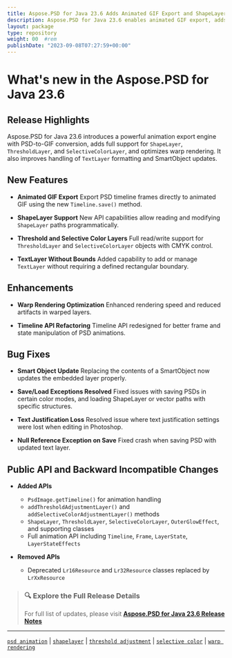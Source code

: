 ```yaml
---
title: Aspose.PSD for Java 23.6 Adds Animated GIF Export and ShapeLayer Support
description: Aspose.PSD for Java 23.6 enables animated GIF export, adds support for ShapeLayer, selective and threshold adjustments, and optimizes warp rendering and text handling.
layout: package
type: repository
weight: 00	#rem
publishDate: "2023-09-08T07:27:59+00:00"
---
```


# What's new in the Aspose.PSD for Java 23.6

## Release Highlights

Aspose.PSD for Java 23.6 introduces a powerful animation export engine with PSD-to-GIF conversion, adds full support for `ShapeLayer`, `ThresholdLayer`, and `SelectiveColorLayer`, and optimizes warp rendering. It also improves handling of `TextLayer` formatting and SmartObject updates.

## New Features

- **Animated GIF Export**
  Export PSD timeline frames directly to animated GIF using the new `Timeline.save()` method.

- **ShapeLayer Support**
  New API capabilities allow reading and modifying `ShapeLayer` paths programmatically.

- **Threshold and Selective Color Layers**
  Full read/write support for `ThresholdLayer` and `SelectiveColorLayer` objects with CMYK control.

- **TextLayer Without Bounds**
  Added capability to add or manage `TextLayer` without requiring a defined rectangular boundary.

## Enhancements

- **Warp Rendering Optimization**
  Enhanced rendering speed and reduced artifacts in warped layers.

- **Timeline API Refactoring**
  Timeline API redesigned for better frame and state manipulation of PSD animations.

## Bug Fixes

- **Smart Object Update**
  Replacing the contents of a SmartObject now updates the embedded layer properly.

- **Save/Load Exceptions Resolved**
  Fixed issues with saving PSDs in certain color modes, and loading ShapeLayer or vector paths with specific structures.

- **Text Justification Loss**
  Resolved issue where text justification settings were lost when editing in Photoshop.

- **Null Reference Exception on Save**
  Fixed crash when saving PSD with updated text layer.

## Public API and Backward Incompatible Changes

- **Added APIs**
  - `PsdImage.getTimeline()` for animation handling
  - `addThresholdAdjustmentLayer()` and `addSelectiveColorAdjustmentLayer()` methods
  - `ShapeLayer`, `ThresholdLayer`, `SelectiveColorLayer`, `OuterGlowEffect`, and supporting classes
  - Full animation API including `Timeline`, `Frame`, `LayerState`, `LayerStateEffects`

- **Removed APIs**
  - Deprecated `Lr16Resource` and `Lr32Resource` classes replaced by `LrXxResource`

> ### 🔍 Explore the Full Release Details
>
> For full list of updates, please visit **[Aspose.PSD for Java 23.6 Release Notes](https://releases.aspose.com/psd/java/release-notes/2023/aspose-psd-for-java-23-6-release-notes/)**

---

[`psd animation`](https://search.aspose.com/q/psd-animation.html) | [`shapelayer`](https://search.aspose.com/q/shapelayer.html) | [`threshold adjustment`](https://search.aspose.com/q/threshold-adjustment.html) | [`selective color`](https://search.aspose.com/q/selective-color.html) | [`warp rendering`](https://search.aspose.com/q/warp-rendering.html)
